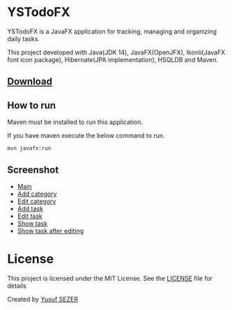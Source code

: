 # YSTodoFX
YSTodoFX is a JavaFX application for tracking, managing and organizing daily tasks.

This project developed with Java(JDK 14), JavaFX(OpenJFX), Ikonli(JavaFX font icon package), Hibernate(JPA implementation), HSQLDB and Maven.

## [Download](https://github.com/yusufsefasezer/YSTodoFX/archive/master.zip)

## How to run

Maven must be installed to run this application.

If you have maven execute the below command to run.

```
mvn javafx:run
```


## Screenshot

- [Main](screenshot/main.jpg)
- [Add category](screenshot/add-category.jpg)
- [Edit category](screenshot/edit-category.jpg)
- [Add task](screenshot/add-task.jpg)
- [Edit task](screenshot/edit-task.jpg)
- [Show task](screenshot/show-task.jpg)
- [Show task after editing](screenshot/show-task2.jpg)

# License
This project is licensed under the MIT License. See the [LICENSE](LICENSE) file for details

Created by [Yusuf SEZER](http://www.yusufsezer.com)
